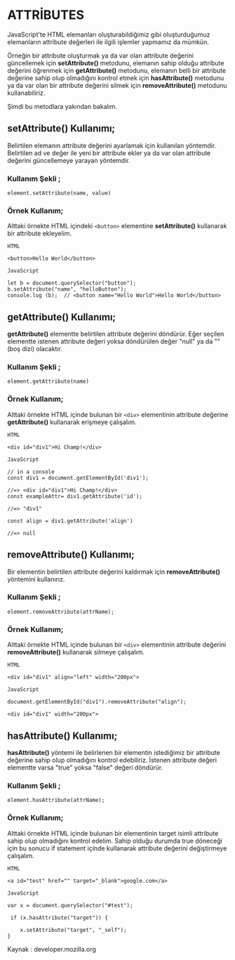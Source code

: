 # ATTRİBUTES 
JavaScript'te HTML elemanları oluşturabildiğimiz gibi oluşturduğumuz elemanların attribute değerleri ile ilgili işlemler yapmamız da mümkün. 

Örneğin bir attribute oluşturmak ya da var olan attribute değerini güncellemek için **setAttribute()** metodunu, elemanın sahip olduğu attribute değerini öğrenmek için **getAttribute()** metodunu, elemanın belli bir attribute değerine sahip  olup olmadığını kontrol etmek için **hasAttribute()** metodunu ya da var olan bir attribute değerini silmek için **removeAttribute()** metodunu kullanabiliriz.

Şimdi bu metodlara yakından bakalım. 

## setAttribute() Kullanımı;

Belirtilen elemanın attribute değerini ayarlamak için kullanılan yöntemdir. Belirtilen ad ve değer ile yeni bir attribute ekler ya da var olan attribute değerini güncellemeye yarayan yöntemdir. 

### Kullanım Şekli ;

```
element.setAttribute(name, value)

```

### Örnek Kullanım;

Alttaki örnekte HTML içindeki `<button>` elementine **setAttribute()** kullanarak bir attribute ekleyelim. 
  
```  
HTML

<button>Hello World</button>	

JavaScript

let b = document.querySelector("button");
b.setAttribute("name", "helloButton");
console.log (b);  // <button name="Hello World">Hello World</button>
``` 

## getAttribute() Kullanımı;

**getAttribute()** elementte belirtilen attribute değerini döndürür. Eğer seçilen elementte istenen attribute değeri yoksa döndürülen değer "null" ya da "" (boş dizi) olacaktır.

### Kullanım Şekli ;

```
element.getAttribute(name)

```

### Örnek Kullanım;

Alttaki örnekte HTML içinde bulunan bir `<div>` elementinin attribute değerine **getAttribute()** kullanarak erişmeye çalışalım.

```
HTML

<div id="div1">Hi Champ!</div>
  
JavaScript

// in a console
const div1 = document.getElementById('div1');

//=> <div id="div1">Hi Champ!</div>
const exampleAttr= div1.getAttribute('id');

//=> "div1"

const align = div1.getAttribute('align')

//=> null
```

## removeAttribute() Kullanımı;

Bir elementin belirtilen attribute değerini kaldırmak için **removeAttribute()** yöntemini kullanırız.

### Kullanım Şekli ;

```
element.removeAttribute(attrName);

```

### Örnek Kullanım;
Alttaki örnekte HTML içinde bulunan bir `<div>` elementinin attribute değerini **removeAttribute()** kullanarak silmeye çalışalım.

```
HTML

<div id="div1" align="left" width="200px">

JavaScript

document.getElementById("div1").removeAttribute("align");

<div id="div1" width="200px">

```

## hasAttribute() Kullanımı;
**hasAttribute()** yöntemi ile belirlenen bir elementin istediğimiz bir attribute değerine sahip olup olmadığını kontrol edebiliriz. İstenen attribute değeri elementte varsa "true" yoksa "false" değeri döndürür.


### Kullanım Şekli ;

```
element.hasAttribute(attrName);

```

### Örnek Kullanım;
Alttaki örnekte HTML içinde bulunan bir <a> elementinin target  isimli attribute sahip olup olmadığını kontrol edelim. Sahip olduğu durumda true döneceği için bu sonucu if statement içinde kullanarak attribute değerini değiştirmeye çalışalım.
  
```  
HTML

<a id="test" href="" target="_blank">google.com</a>

JavaScript

var x = document.querySelector("#test"); 

 if (x.hasAttribute("target")) { 
 
    x.setAttribute("target", "_self");
}
```

Kaynak : developer.mozilla.org
